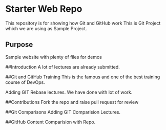 # Starter Web Repo

This repository is for showing how Git and GitHub work
This is Git Project which we are using as Sample Project.
## Purpose

Sample website with plenty of files for demos


##Introduction
A lot of lectures are already submitted.

##Git and GitHub Training
This is the famous and one of the best training course of DevOps.

Adding GIT Rebase lectures. We have done with lot of work.

##Contributions
Fork the repo and raise pull request for review

##Git Comparisons
Adding GIT Comparision Lectures.

##GitHub Content
Comparision with Repo.
